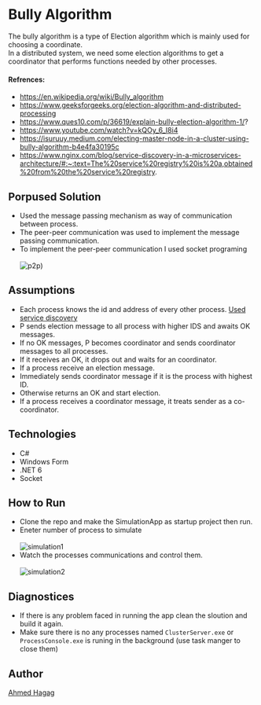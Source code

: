 # Bully Algorithm


The bully algorithm is a type of Election algorithm which is mainly used for choosing a coordinate. <br>
In a distributed system, we need some election algorithms to get a coordinator that performs functions needed by other processes.<br>
#### Refrences: <br>
- https://en.wikipedia.org/wiki/Bully_algorithm <br>
- https://www.geeksforgeeks.org/election-algorithm-and-distributed-processing <br>
- https://www.ques10.com/p/36619/explain-bully-election-algorithm-1/? <br>
- https://www.youtube.com/watch?v=kQOy_6_I8i4 <br>
- https://isuruuy.medium.com/electing-master-node-in-a-cluster-using-bully-algorithm-b4e4fa30195c <br>
- https://www.nginx.com/blog/service-discovery-in-a-microservices-architecture/#:~:text=The%20service%20registry%20is%20a,obtained%20from%20the%20service%20registry. <br>

## Porpused Solution
- Used the message passing mechanism as way of communication between process.
- The peer-peer communication was used to implement the message passing communication.
- To implement the peer-peer communication I used socket programing 
<br><br>
![p2p](https://media.geeksforgeeks.org/wp-content/uploads/TCP_new.png))
## Assumptions
- Each process knows the id and address of every other process. [Used service discovery](https://www.nginx.com/blog/service-discovery-in-a-microservices-architecture/#:~:text=The%20service%20registry%20is%20a,obtained%20from%20the%20service%20registry.) <br>
- P sends election message to all process with higher IDS and awaits OK messages.
- If no OK messages, P becomes coordinator and sends coordinator messages to all processes.
- If it receives an OK, it drops out and waits for an coordinator.
- If a process receive an election message.
- Immediately sends coordinator message if it is the process with highest ID.
- Otherwise returns an OK and start election.
- If a process receives a coordinator message, it treats sender as a co-coordinator.
## Technologies
- C#
- Windows Form
- .NET 6
- Socket

## How to Run
 - Clone the repo and make the SimulationApp as startup project then run.
 - Eneter number of process to simulate <br> <br>
 ![simulation1](https://user-images.githubusercontent.com/69547439/194932036-2e8b6880-54cd-434f-8994-d2e67b806e25.PNG)
 - Watch the processes communications and control them. <br> <br>
![simulation2](https://user-images.githubusercontent.com/69547439/195998762-17f65409-7497-48c6-bebd-cc0dd2ba9773.PNG)
## Diagnostices
- If there is any problem faced in running the app clean the sloution and build it again.
- Make sure there is no any processes named ```ClusterServer.exe``` or ```ProcessConsole.exe``` is runing in the background (use task manger to close them)
## Author
[Ahmed Hagag](https://github.com/ahmedhagag900)

